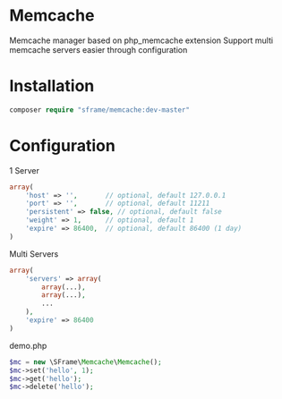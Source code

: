 # Memcache
Memcache manager based on php_memcache extension
Support multi memcache servers easier through configuration

# Installation
```php
composer require "sframe/memcache:dev-master"
```

# Configuration
1 Server
```php
array(
    'host' => '',       // optional, default 127.0.0.1
    'port' => '',       // optional, default 11211
    'persistent' => false, // optional, default false
    'weight' => 1,      // optional, default 1
    'expire' => 86400,  // optional, default 86400 (1 day)
)
```

Multi Servers
```php
array(
    'servers' => array(
        array(...),
        array(...),
        ...
    ),
    'expire' => 86400
)
```


demo.php
```php
$mc = new \SFrame\Memcache\Memcache();
$mc->set('hello', 1);
$mc->get('hello');
$mc->delete('hello');
```